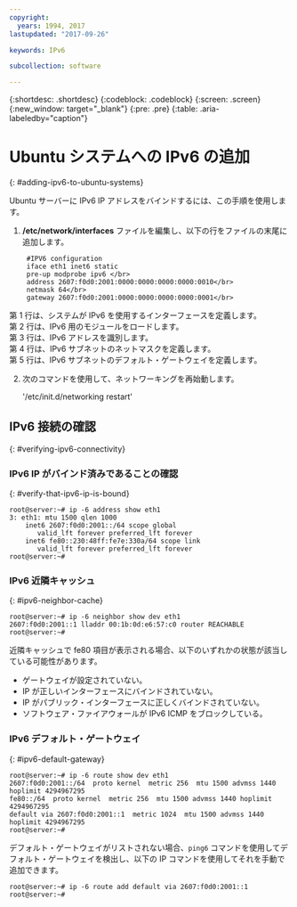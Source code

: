 ```yaml
---
copyright:
  years: 1994, 2017
lastupdated: "2017-09-26"

keywords: IPv6

subcollection: software

---
```

{:shortdesc: .shortdesc}
{:codeblock: .codeblock}
{:screen: .screen}
{:new_window: target="_blank"}
{:pre: .pre}
{:table: .aria-labeledby="caption"}

# Ubuntu システムへの IPv6 の追加
{: #adding-ipv6-to-ubuntu-systems}

Ubuntu サーバーに IPv6 IP アドレスをバインドするには、この手順を使用します。

1. **/etc/network/interfaces** ファイルを編集し、以下の行をファイルの末尾に追加します。

		#IPV6 configuration
	    iface eth1 inet6 static
	    pre-up modprobe ipv6 </br>
	    address 2607:f0d0:2001:0000:0000:0000:0000:0010</br>
	    netmask 64</br>
		gateway 2607:f0d0:2001:0000:0000:0000:0000:0001</br>
  第 1 行は、システムが IPv6 を使用するインターフェースを定義します。</br>
  第 2 行は、IPv6 用のモジュールをロードします。<br/>
  第 3 行は、IPv6 アドレスを識別します。<br/>
  第 4 行は、IPv6 サブネットのネットマスクを定義します。<br/>
  第 5 行は、IPv6 サブネットのデフォルト・ゲートウェイを定義します。

2. 次のコマンドを使用して、ネットワーキングを再始動します。

	'/etc/init.d/networking restart'

## IPv6 接続の確認
{: #verifying-ipv6-connectivity}

### IPv6 IP がバインド済みであることの確認
{: #verify-that-ipv6-ip-is-bound}

    root@server:~# ip -6 address show eth1
    3: eth1: mtu 1500 qlen 1000
        inet6 2607:f0d0:2001::/64 scope global
           valid_lft forever preferred_lft forever
        inet6 fe80::230:48ff:fe7e:330a/64 scope link
           valid_lft forever preferred_lft forever
    root@server:~#


### IPv6 近隣キャッシュ
{: #ipv6-neighbor-cache}

    root@server:~# ip -6 neighbor show dev eth1
    2607:f0d0:2001::1 lladdr 00:1b:0d:e6:57:c0 router REACHABLE
    root@server:~#

近隣キャッシュで fe80 項目が表示される場合、以下のいずれかの状態が該当している可能性があります。
- ゲートウェイが設定されていない。
- IP が正しいインターフェースにバインドされていない。
- IP がパブリック・インターフェースに正しくバインドされていない。
- ソフトウェア・ファイアウォールが IPv6 ICMP をブロックしている。

### IPv6 デフォルト・ゲートウェイ
{: #ipv6-default-gateway}

    root@server:~# ip -6 route show dev eth1
    2607:f0d0:2001::/64  proto kernel  metric 256  mtu 1500 advmss 1440 hoplimit 4294967295
    fe80::/64  proto kernel  metric 256  mtu 1500 advmss 1440 hoplimit 4294967295
    default via 2607:f0d0:2001::1  metric 1024  mtu 1500 advmss 1440 hoplimit 4294967295
    root@server:~#

デフォルト・ゲートウェイがリストされない場合、`ping6` コマンドを使用してデフォルト・ゲートウェイを検出し、以下の IP コマンドを使用してそれを手動で追加できます。

    root@server:~# ip -6 route add default via 2607:f0d0:2001::1
    root@server:~#
